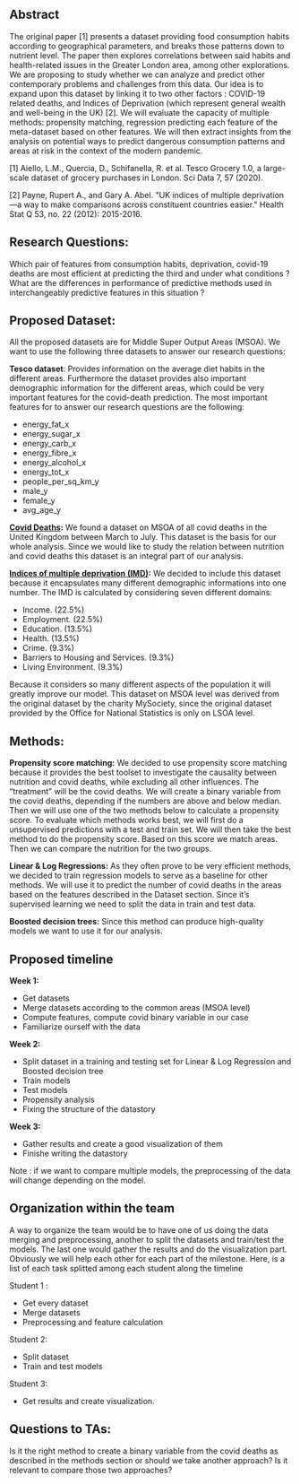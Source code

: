 ## Abstract

The original paper [1] presents a dataset providing food consumption habits according to geographical parameters, and breaks those patterns down to nutrient level. The paper then explores correlations between said habits and health-related issues in the Greater London area, among other explorations. We are proposing to study whether we can analyze and predict other contemporary problems and challenges from this data. Our idea is to expand upon this dataset by linking it to two other factors : COVID-19 related deaths, and Indices of Deprivation (which represent general wealth and well-being in the UK) [2]. We will evaluate the capacity of multiple methods: propensity matching, regression predicting each feature of the meta-dataset based on other features. We will then extract insights from the analysis on potential ways to predict dangerous consumption patterns and areas at risk in the context of the modern pandemic.

[1] Aiello, L.M., Quercia, D., Schifanella, R. et al. Tesco Grocery 1.0, a large-scale dataset of grocery purchases in London. Sci Data 7, 57 (2020).

[2] Payne, Rupert A., and Gary A. Abel. "UK indices of multiple deprivation—a way to make comparisons across constituent countries easier." Health Stat Q 53, no. 22 (2012): 2015-2016.

## Research Questions:
Which pair of features from consumption habits, deprivation, covid-19 deaths are most efficient at predicting the third and under what conditions ?
What are the differences in performance of predictive methods used in interchangeably predictive features in this situation ?


## Proposed Dataset:
All the proposed datasets are for Middle Super Output Areas (MSOA). We want to use the following three datasets to answer our research questions:

**Tesco dataset**: Provides information on the average diet habits in the different areas. Furthermore the dataset provides also important demographic information for the different areas, which could be very important features for the covid-death prediction. The most important features for to answer our research questions are the following:
* energy_fat_x
* energy_sugar_x
* energy_carb_x
* energy_fibre_x
* energy_alcohol_x
* energy_tot_x
* people_per_sq_km_y
* male_y
* female_y
* avg_age_y

**[Covid Deaths](
https://www.ons.gov.uk/peoplepopulationandcommunity/birthsdeathsandmarriages/deaths/datasets/deathsinvolvingcovid19bylocalareaanddeprivation):** We found a dataset on MSOA of all covid deaths in the United Kingdom between March to July. This dataset is the basis for our whole analysis. Since we would like to study the relation between nutrition and covid deaths this dataset is an integral part of our analysis. 


**[Indices of multiple deprivation  (IMD)](
https://research.mysociety.org/sites/imd2019/about/):** We decided to include this dataset because it encapsulates many different demographic informations into one number. The IMD is calculated by considering seven different domains:
* Income. (22.5%)
* Employment. (22.5%)
* Education. (13.5%)
* Health. (13.5%)
* Crime. (9.3%)
* Barriers to Housing and Services. (9.3%)
* Living Environment. (9.3%)

Because it considers so many different aspects of the population it will greatly improve our model. This dataset on MSOA level was derived from the original dataset by the charity MySociety, since the original dataset provided by the Office for National Statistics is only on LSOA level. 

## Methods:
**Propensity score matching:** We decided to use propensity score matching because it provides the best toolset to investigate the causality between nutrition and covid deaths, while excluding all other influences. The “treatment” will be the covid deaths. We will create a binary variable from the covid deaths, depending if the numbers are above and below median. Then we will use one of the two methods below to calculate a propensity score. To evaluate which methods works best, we will first do a unsupervised predictions with a test and train set. We will then take the best method to do the propensity score. Based on this score we match areas. Then we can compare the nutrition for the two groups. 

**Linear & Log Regressions:** As they often prove to be very efficient methods, we decided to train regression models to serve as a baseline for other methods. We will use it to predict the number of covid deaths in the areas based on the features described in the Dataset section. Since it’s supervised learning we need to split the data in train and test data. 

**Boosted decision trees:** Since this method can produce high-quality models we want to use it for our analysis. 


## Proposed timeline
**Week 1:**
* Get datasets
* Merge datasets according to the common areas (MSOA level)
* Compute features, compute covid binary variable in our case
* Familiarize ourself with the data

**Week 2:**
* Split dataset in a training and testing set for Linear & Log Regression and Boosted decision tree
* Train models
* Test models
* Propensity analysis
* Fixing the structure of the datastory

**Week 3:**
* Gather results and create a good visualization of them
* Finishe writing the datastory

Note : if we want to compare multiple models, the preprocessing of the data will change depending on the model.

## Organization within the team

A way to organize the team would be to have one of us doing the data merging and preprocessing, another to split the datasets and train/test the models. The last one would gather the results and do the visualization part. Obviously we will help each other for each part of the milestone. Here, is a list of each task splitted among each student along the timeline

Student 1 :  
* Get every dataset
* Merge datasets
* Preprocessing and feature calculation

Student 2:  
* Split dataset 
* Train and test models

Student 3:  
* Get results and create visualization.

## Questions to TAs:

Is it the right method to create a binary variable from the covid deaths as described in the methods section or should we take another approach?
Is it relevant to compare those two approaches?
